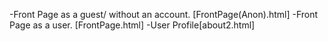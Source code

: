 -Front Page as a guest/ without an account. [FrontPage(Anon).html]
-Front Page as a user. [FrontPage.html] 
-User Profile[about2.html]
